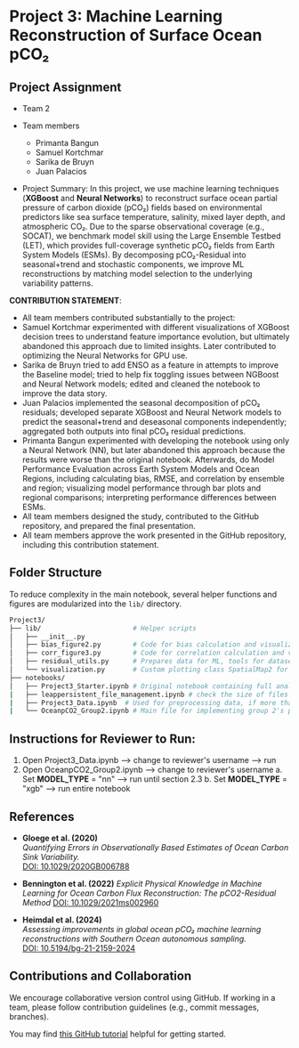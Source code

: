 # **Project 3: Machine Learning Reconstruction of Surface Ocean pCO₂**

## Project Assignment

+ Team 2
+ Team members
    + Primanta Bangun
    + Samuel Kortchmar
    + Sarika de Bruyn
    + Juan Palacios

+ Project Summary: In this project, we use machine learning techniques (**XGBoost** and **Neural Networks**) to reconstruct surface ocean partial pressure of carbon dioxide (pCO₂) fields based on environmental predictors like sea surface temperature, salinity, mixed layer depth, and atmospheric CO₂. Due to the sparse observational coverage (e.g., SOCAT), we benchmark model skill using the Large Ensemble Testbed (LET), which provides full-coverage synthetic pCO₂ fields from Earth System Models (ESMs). By decomposing pCO₂-Residual into seasonal+trend and stochastic components, we improve ML reconstructions by matching model selection to the underlying variability patterns.

**CONTRIBUTION STATEMENT**: 

+ All team members contributed substantially to the project:
+ Samuel Kortchmar experimented with different visualizations of XGBoost decision trees to understand feature importance evolution, but ultimately abandoned this approach due to limited insights. Later contributed to optimizing the Neural Networks for GPU use.
+ Sarika de Bruyn tried to add ENSO as a feature in attempts to improve the Baseline model; tried to help fix toggling issues between NGBoost and Neural Network models; edited and cleaned the notebook to improve the data story.
+ Juan Palacios implemented the seasonal decomposition of pCO₂ residuals; developed separate XGBoost and Neural Network models to predict the seasonal+trend and deseasonal components independently; aggregated both outputs into final pCO₂ residual predictions.
+ Primanta Bangun experimented with developing the notebook using only a Neural Network (NN), but later abandoned this approach because the results were worse than the original notebook. Afterwards, do Model Performance Evaluation across Earth System Models and Ocean Regions, including calculating bias, RMSE, and correlation by ensemble and region; visualizing model performance through bar plots and regional comparisons; interpreting performance differences between ESMs.
+ All team members designed the study, contributed to the GitHub repository, and prepared the final presentation.
+ All team members approve the work presented in the GitHub repository, including this contribution statement.

## **Folder Structure**

To reduce complexity in the main notebook, several helper functions and figures are modularized into the `lib/` directory.

```bash
Project3/
├── lib/                       # Helper scripts
│   ├── __init__.py
│   ├── bias_figure2.py        # Code for bias calculation and visualization
│   ├── corr_figure3.py        # Code for correlation calculation and visualization
│   ├── residual_utils.py      # Prepares data for ML, tools for dataset splitting, model evaluation, and saving files.
│   └── visualization.py       # Custom plotting class SpatialMap2 for creating high-quality spatial visualizations with colorbars and map features using Cartopy and Matplotlib.
├── notebooks/
│   ├── Project3_Starter.ipynb # Original notebook containing full analysis & data story
|   ├── leappersistent_file_management.ipynb # check the size of files and clean up
|   ├── Project3_Data.ipynb  # Used for preprocessing data, if more than the 20 preprocessed ESM members are required.
|   └── OceanpCO2_Group2.ipynb # Main file for implementing group 2's project

```
## **Instructions for Reviewer to Run:**
1. Open Project3_Data.ipynb --> change to reviewer's username --> run
2. Open OceanpCO2_Group2.ipynb --> change to reviewer's username
   a. Set __MODEL_TYPE__ = "nn" --> run until section 2.3
   b. Set __MODEL_TYPE__ = "xgb" --> run entire notebook

## **References**

- **Gloege et al. (2020)**  
  *Quantifying Errors in Observationally Based Estimates of Ocean Carbon Sink Variability.*  
  [DOI: 10.1029/2020GB006788](https://doi.org/10.1029/2020GB006788)

- **Bennington et al. (2022)**
  *Explicit Physical Knowledge in Machine Learning for Ocean Carbon Flux Reconstruction: The pCO2-Residual Method*
   [DOI: 10.1029/2021ms002960](https://agupubs.onlinelibrary.wiley.com/doi/full/10.1029/2021MS002960)

- **Heimdal et al. (2024)**  
  *Assessing improvements in global ocean pCO₂ machine learning reconstructions with Southern Ocean autonomous sampling.*  
  [DOI: 10.5194/bg-21-2159-2024](https://doi.org/10.5194/bg-21-2159-2024)


## **Contributions and Collaboration**

We encourage collaborative version control using GitHub. If working in a team, please follow contribution guidelines (e.g., commit messages, branches).

You may find [this GitHub tutorial](https://github.com/leap-stc/LEAPCourse-Climate-Pred-Challenges/blob/main/Tutorials/Github-Tutorial.md) helpful for getting started.


